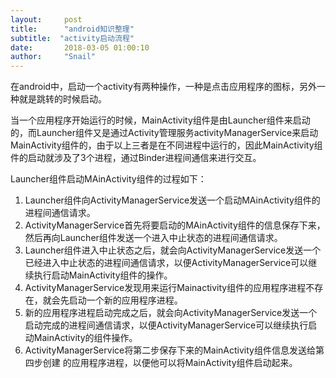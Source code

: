 ```yaml
---
layout:     post
title:      "android知识整理"
subtitle:  "activity启动流程"
date:       2018-03-05 01:00:10
author:     "Snail"
---
```

在android中，启动一个activity有两种操作，一种是点击应用程序的图标，另外一种就是跳转的时候启动。

当一个应用程序开始运行的时候，MainActivity组件是由Launcher组件来启动的，而Launcher组件又是通过Activity管理服务activityManagerService来启动MainActivity组件的，由于以上三者是在不同进程中运行的，因此MainActivity组件的启动就涉及了3个进程，通过Binder进程间通信来进行交互。

Launcher组件启动MAinActivity组件的过程如下：

1. Launcher组件向ActivityManagerService发送一个启动MAinActivity组件的进程间通信请求。
2. ActivityManagerService首先将要启动的MAinActivity组件的信息保存下来，然后再向Launcher组件发送一个进入中止状态的进程间通信请求。
3. Launcher组件进入中止状态之后，就会向ActivityManagerService发送一个已经进入中止状态的进程间通信请求，以便ActivityManagerService可以继续执行启动MainActivity组件的操作。
4. ActivityManagerService发现用来运行Mainactivity组件的应用程序进程不存在，就会先启动一个新的应用程序进程。
5. 新的应用程序进程启动完成之后，就会向ActivityManagerService发送一个启动完成的进程间通信请求，以便ActivityManagerService可以继续执行启动MainActivity的组件操作。
6. ActivityManagerService将第二步保存下来的MainActivity组件信息发送给第四步创建 的应用程序进程，以便他可以将MainActivity组件启动起来。
